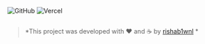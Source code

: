 ![GitHub](https://img.shields.io/badge/github-%23121011.svg?style=for-the-badge&logo=github&logoColor=white)
![Vercel](https://img.shields.io/badge/vercel-%23000000.svg?style=for-the-badge&logo=vercel&logoColor=white)

##
 > *This project was developed with ❤️ and ☕ by [rishab1wnl](https://github.com/rishab1wnl) *
##
